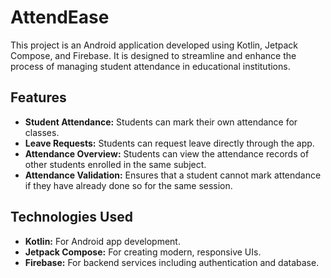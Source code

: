 # AttendEase
This project is an Android application developed using Kotlin, Jetpack Compose, and Firebase. It is designed to streamline and enhance the process of managing student attendance in educational institutions.

## Features

- **Student Attendance:** Students can mark their own attendance for classes.
- **Leave Requests:** Students can request leave directly through the app.
- **Attendance Overview:** Students can view the attendance records of other students enrolled in the same subject.
- **Attendance Validation:** Ensures that a student cannot mark attendance if they have already done so for the same session.

## Technologies Used

- **Kotlin:** For Android app development.
- **Jetpack Compose:** For creating modern, responsive UIs.
- **Firebase:** For backend services including authentication and database.

